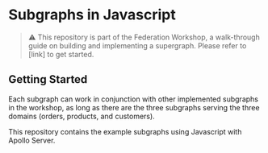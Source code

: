 # Subgraphs in Javascript
> ⚠️ This repository is part of the Federation Workshop, a walk-through guide on building and implementing a supergraph. Please refer to [link] to get started. 

## Getting Started
Each subgraph can work in conjunction with other implemented subgraphs in the workshop, as long as there are the three subgraphs serving the three domains (orders, products, and customers).

This repository contains the example subgraphs using Javascript with Apollo Server.
